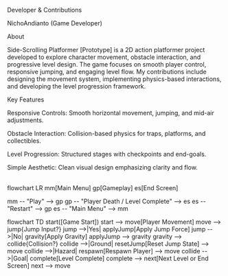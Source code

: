 Developer & Contributions

NichoAndianto (Game Developer)
<br>

About

Side-Scrolling Platformer [Prototype] is a 2D action platformer project developed to explore character movement, obstacle interaction, and progressive level design. The game focuses on smooth player control, responsive jumping, and engaging level flow. My contributions include designing the movement system, implementing physics-based interactions, and developing the level progression framework.
<br>

Key Features

Responsive Controls: Smooth horizontal movement, jumping, and mid-air adjustments.

Obstacle Interaction: Collision-based physics for traps, platforms, and collectibles.

Level Progression: Structured stages with checkpoints and end-goals.

Simple Aesthetic: Clean visual design emphasizing clarity and flow.

<br>
flowchart LR
  mm[Main Menu]
  gp[Gameplay]
  es[End Screen]

  mm -- "Play" --> gp
  gp -- "Player Death / Level Complete" --> es
  es -- "Restart" --> gp
  es -- "Main Menu" --> mm

flowchart TD
  start([Game Start])
  start --> move[Player Movement]
  move --> jump{Jump Input?}
  jump -->|Yes| applyJump[Apply Jump Force]
  jump -->|No| gravity[Apply Gravity]
  applyJump --> gravity
  gravity --> collide{Collision?}
  collide -->|Ground| resetJump[Reset Jump State] --> move
  collide -->|Hazard| respawn[Respawn Player] --> move
  collide -->|Goal| complete[Level Complete]
  complete --> next[Next Level or End Screen]
  next --> move
